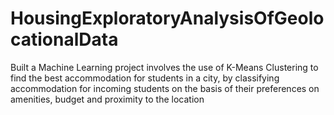 # HousingExploratoryAnalysisOfGeolocationalData
Built a Machine Learning project involves the use of K-Means Clustering to find the best accommodation for 
students in a city, by classifying accommodation for incoming students on the basis of their 
preferences on amenities, budget and proximity to the location
